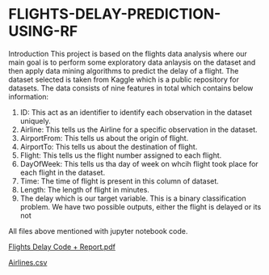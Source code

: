 # FLIGHTS-DELAY-PREDICTION-USING-RF


Introduction
This project is based on the flights data analysis where our main goal is to perform some exploratory data
anlaysis on the dataset and then apply data mining algorithms to predict the delay of a flight. The dataset
selected is taken from Kaggle which is a public repository for datasets. The data consists of nine features in
total which contains below information:
1. ID: This act as an identifier to identify each observation in the dataset uniquely.
2. Airline: This tells us the Airline for a specific observation in the dataset.
3. AirportFrom: This tells us about the origin of flight.
4. AirportTo: This tells us about the destination of flight.
5. Flight: This tells us the flight number assigned to each flight.
6. DayOfWeek: This tells us tha day of week on whcih flight took place for each flight in the dataset.
7. Time: The time of flight is present in this column of dataset.
8. Length: The length of flight in minutes.
9. The delay which is our target variable. This is a binary classification problem. We have two possible
outputs, either the flight is delayed or its not


All files above mentioned with jupyter notebook code.


[Flights Delay Code + Report.pdf](https://github.com/Madhavi6002/FLIGHTS-DELAY-PREDICTION-USING-RF/files/9142404/Flights.Delay.Code.%2B.Report.pdf)

[Airlines.csv](https://github.com/Madhavi6002/FLIGHTS-DELAY-PREDICTION-USING-RF/files/9142407/Airlines.csv)

